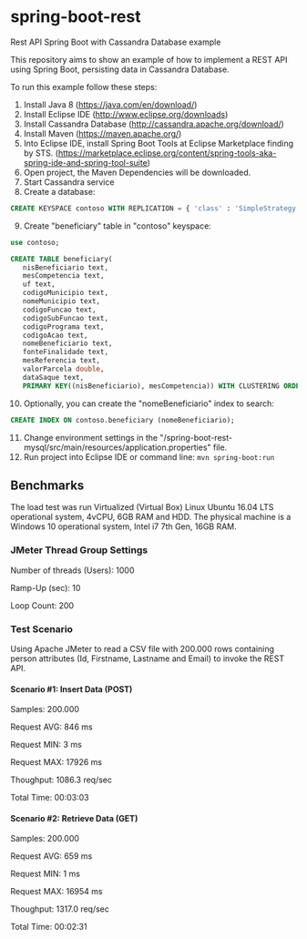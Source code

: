 # spring-boot-rest
Rest API Spring Boot with Cassandra Database example

This repository aims to show an example of how to implement a REST API using Spring Boot, persisting data in Cassandra Database.

To run this example follow these steps:

1. Install Java 8 (https://java.com/en/download/)
2. Install Eclipse IDE (http://www.eclipse.org/downloads)
3. Install Cassandra Database (http://cassandra.apache.org/download/)
4. Install Maven (https://maven.apache.org/)
5. Into Eclipse IDE, install Spring Boot Tools at Eclipse Marketplace finding by STS. (https://marketplace.eclipse.org/content/spring-tools-aka-spring-ide-and-spring-tool-suite)
6. Open project, the Maven Dependencies will be downloaded.
7. Start Cassandra service
8. Create a database:
```sql
CREATE KEYSPACE contoso WITH REPLICATION = { 'class' : 'SimpleStrategy', 'replication_factor' : 1 };
```
9. Create "beneficiary" table in "contoso" keyspace:
```sql
use contoso;

CREATE TABLE beneficiary(
   nisBeneficiario text,
   mesCompetencia text,
   uf text,
   codigoMunicipio text,
   nomeMunicipio text,
   codigoFuncao text,
   codigoSubFuncao text,
   codigoPrograma text,
   codigoAcao text,
   nomeBeneficiario text,
   fonteFinalidade text,
   mesReferencia text,
   valorParcela double,
   dataSaque text,
   PRIMARY KEY((nisBeneficiario), mesCompetencia)) WITH CLUSTERING ORDER BY(mesCompetencia ASC);
```
    
10. Optionally, you can create the "nomeBeneficiario" index to search:
```sql
CREATE INDEX ON contoso.beneficiary (nomeBeneficiario);
```
11. Change environment settings in the "/spring-boot-rest-mysql/src/main/resources/application.properties" file.
12. Run project into Eclipse IDE or command line: `mvn spring-boot:run`

## Benchmarks

The load test was run Virtualized (Virtual Box) Linux Ubuntu 16.04 LTS operational system, 4vCPU, 6GB RAM and HDD. The physical machine is a Windows 10 operational system, Intel i7 7th Gen, 16GB RAM.

### JMeter Thread Group Settings

Number of threads (Users): 1000

Ramp-Up (sec): 10

Loop Count: 200

### Test Scenario

Using Apache JMeter to read a CSV file with 200.000 rows containing person attributes (Id, Firstname, Lastname and Email) to invoke the REST API.

#### Scenario #1: Insert Data (POST)

Samples: 200.000

Request AVG: 846 ms

Request MIN: 3 ms

Request MAX: 17926 ms

Thoughput: 1086.3 req/sec

Total Time: 00:03:03

#### Scenario #2: Retrieve Data (GET)

Samples: 200.000

Request AVG: 659 ms

Request MIN: 1 ms

Request MAX: 16954 ms

Thoughput: 1317.0 req/sec

Total Time: 00:02:31



